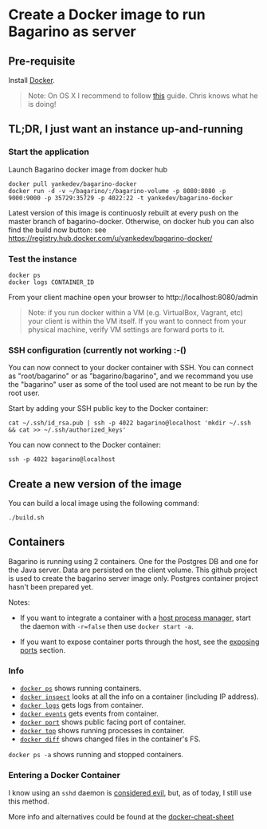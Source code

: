 # Create a Docker image to run Bagarino as server 

## Pre-requisite
Install [Docker](https://docs.docker.com/installation/).
> Note: On OS X I recommend to follow [this](http://viget.com/extend/how-to-use-docker-on-os-x-the-missing-guide) guide. Chris knows what he is doing!

## TL;DR, I just want an instance up-and-running

### Start the application
Launch Bagarino docker image from docker hub
```
docker pull yankedev/bagarino-docker
docker run -d -v ~/bagarino/:/bagarino-volume -p 8080:8080 -p 9000:9000 -p 35729:35729 -p 4022:22 -t yankedev/bagarino-docker
```

Latest version of this image is continuosly rebuilt at every push on the master branch of bagarino-docker. 
Otherwise, on docker hub you can also find the build now button: see https://registry.hub.docker.com/u/yankedev/bagarino-docker/ 

### Test the instance
```
docker ps
docker logs CONTAINER_ID
```
From your client machine open your browser to http://localhost:8080/admin

> Note: if you run docker within a VM (e.g. VirtualBox, Vagrant, etc) your client is within the VM itself. If you want to connect from your physical machine, verify VM settings are forward ports to it.

### SSH configuration (currently not working :-()
You can now connect to your docker container with SSH. You can connect as "root/bagarino" or as "bagarino/bagarino", and we recommand you use the "bagarino" user as some of the tool used are not meant to be run by the root user.

Start by adding your SSH public key to the Docker container:
```
cat ~/.ssh/id_rsa.pub | ssh -p 4022 bagarino@localhost 'mkdir ~/.ssh && cat >> ~/.ssh/authorized_keys'
```

You can now connect to the Docker container:
```
ssh -p 4022 bagarino@localhost
```

## Create a new version of the image
You can build a local image using the following command:
```
./build.sh
```

## Containers

Bagarino is running using 2 containers. One for the Postgres DB and one for the Java server. Data are persisted on the client volume.
This github project is used to create the bagarino server image only. Postgres container project hasn't been prepared yet.

Notes:
* If you want to integrate a container with a [host process manager](http://docs.docker.io/use/host_integration/), start the daemon with `-r=false` then use `docker start -a`.

* If you want to expose container ports through the host, see the [exposing ports](https://github.com/wsargent/docker-cheat-sheet#exposing-ports) section.


### Info

* [`docker ps`](http://docs.docker.io/reference/commandline/cli/#ps) shows running containers.
* [`docker inspect`](http://docs.docker.io/reference/commandline/cli/#inspect) looks at all the info on a container (including IP address).
* [`docker logs`](http://docs.docker.io/reference/commandline/cli/#logs) gets logs from container.
* [`docker events`](http://docs.docker.io/reference/commandline/cli/#events) gets events from container.
* [`docker port`](http://docs.docker.io/reference/commandline/cli/#port) shows public facing port of container.
* [`docker top`](http://docs.docker.io/reference/commandline/cli/#top) shows running processes in container.
* [`docker diff`](http://docs.docker.io/reference/commandline/cli/#diff) shows changed files in the container's FS.

`docker ps -a` shows running and stopped containers.

### Entering a Docker Container

I know using an `sshd` daemon is [considered evil](http://jpetazzo.github.io/2014/06/23/docker-ssh-considered-evil/), but, as of today, I still use this method.

More info and alternatives could be found at the [docker-cheat-sheet](https://raw.githubusercontent.com/wsargent/docker-cheat-sheet/master)

